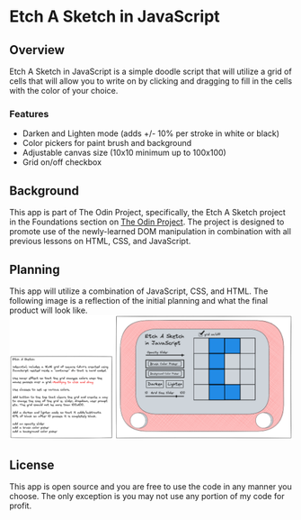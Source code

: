 # Etch A Sketch in JavaScript

## Overview
Etch A Sketch in JavaScript is a simple doodle script that will utilize a grid of cells that will allow you to write on by clicking and dragging to fill in the cells with the color of your choice.

### Features
* Darken and Lighten mode (adds +/- 10% per stroke in white or black)
* Color pickers for paint brush and background
* Adjustable canvas size (10x10 minimum up to 100x100)
* Grid on/off checkbox

## Background
This app is part of The Odin Project, specifically, the Etch A Sketch project in the Foundations section on [The Odin Project](https://www.theodinproject.com). The project is designed to promote use of the newly-learned DOM manipulation in combination with all previous lessons on HTML, CSS, and JavaScript. 

## Planning
This app will utilize a combination of JavaScript, CSS, and HTML. The following image is a reflection of the initial planning and what the final product will look like. ![Excalidraw Planning](./etch-a-sketch-planning.png) 

## License
This app is open source and you are free to use the code in any manner you choose. The only exception is you may not use any portion of my code for profit. 